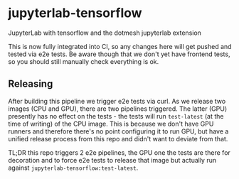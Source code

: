 # jupyterlab-tensorflow

JupyterLab with tensorflow and the dotmesh jupyterlab extension

This is now fully integrated into CI, so any changes here will get pushed and tested via e2e tests. Be aware though that we don't yet have frontend tests, so you should still manually check everything is ok.

## Releasing
After building this pipeline we trigger e2e tests via curl. As we release two images (CPU and GPU), there are two pipelines triggered. The latter (GPU) presently has no effect on the tests - the tests will run `test-latest` (at the time of writing) of the CPU image. This is because we don't have GPU runners and therefore there's no point configuring it to run GPU, but have a unified release process from this repo and didn't want to deviate from that.

TL;DR this repo triggers 2 e2e pipelines, the GPU one the tests are there for decoration and to force e2e tests to release that image but actually run against `jupyterlab-tensorflow:test-latest`.